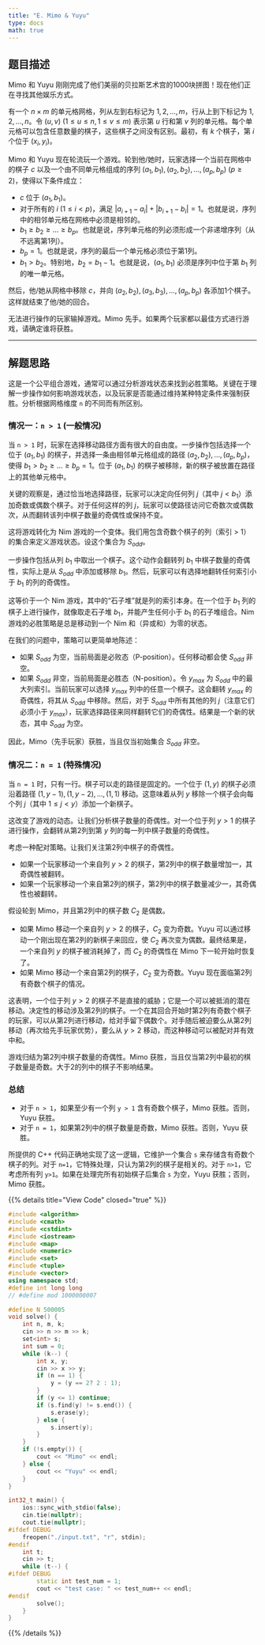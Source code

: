 ```yaml
---
title: "E. Mimo & Yuyu"
type: docs
math: true
---
```


## 题目描述

Mimo 和 Yuyu 刚刚完成了他们美丽的贝拉斯艺术宫的1000块拼图！现在他们正在寻找其他娱乐方式。

有一个 $n \times m$ 的单元格网格，列从左到右标记为 $1, 2, \dots, m$，行从上到下标记为 $1, 2, \dots, n$。令 $(u, v)$ ($1 \le u \le n, 1 \le v \le m$) 表示第 $u$ 行和第 $v$ 列的单元格。每个单元格可以包含任意数量的棋子，这些棋子之间没有区别。最初，有 $k$ 个棋子，第 $i$ 个位于 $(x_i, y_i)$。

Mimo 和 Yuyu 现在轮流玩一个游戏。轮到他/她时，玩家选择一个当前在网格中的棋子 $c$ 以及一个由不同单元格组成的序列 $(a_1, b_1), (a_2, b_2), \dots, (a_p, b_p)$ ($p \ge 2$)，使得以下条件成立：

*   $c$ 位于 $(a_1, b_1)$。
*   对于所有的 $i$ ($1 \le i < p$)，满足 $|a_{i+1} - a_i| + |b_{i+1} - b_i| = 1$。也就是说，序列中的相邻单元格在网格中必须是相邻的。
*   $b_1 \ge b_2 \ge \dots \ge b_p$。也就是说，序列单元格的列必须形成一个非递增序列（从不远离第1列）。
*   $b_p = 1$。也就是说，序列的最后一个单元格必须位于第1列。
*   $b_1 > b_2$。特别地，$b_2 = b_1 - 1$。也就是说，$(a_1, b_1)$ 必须是序列中位于第 $b_1$ 列的唯一单元格。

然后，他/她从网格中移除 $c$，并向 $(a_2, b_2), (a_3, b_3), \dots, (a_p, b_p)$ 各添加1个棋子。这样就结束了他/她的回合。

无法进行操作的玩家输掉游戏。Mimo 先手。如果两个玩家都以最佳方式进行游戏，请确定谁将获胜。

---

## 解题思路

这是一个公平组合游戏，通常可以通过分析游戏状态来找到必胜策略。关键在于理解一步操作如何影响游戏状态，以及玩家是否能通过维持某种特定条件来强制获胜。分析根据网格维度 `n` 的不同而有所区别。

### 情况一：`n > 1` (一般情况)

当 `n > 1` 时，玩家在选择移动路径方面有很大的自由度。一步操作包括选择一个位于 $(a_1, b_1)$ 的棋子，并选择一条由相邻单元格组成的路径 $(a_2, b_2), \dots, (a_p, b_p)$，使得 $b_1 > b_2 \ge \dots \ge b_p = 1$。位于 $(a_1, b_1)$ 的棋子被移除，新的棋子被放置在路径上的其他单元格中。

关键的观察是，通过恰当地选择路径，玩家可以决定向任何列 $j$（其中 $j < b_1$）添加奇数或偶数个棋子。对于任何这样的列 $j$，玩家可以使路径访问它奇数次或偶数次，从而翻转该列中棋子数量的奇偶性或保持不变。

这将游戏转化为 Nim 游戏的一个变体。我们用包含奇数个棋子的列（索引 > 1）的集合来定义游戏状态。设这个集合为 $S_{odd}$。

一步操作包括从列 $b_1$ 中取出一个棋子。这个动作会翻转列 $b_1$ 中棋子数量的奇偶性，实际上是从 $S_{odd}$ 中添加或移除 $b_1$。然后，玩家可以有选择地翻转任何索引小于 $b_1$ 的列的奇偶性。

这等价于一个 Nim 游戏，其中的“石子堆”就是列的索引本身。在一个位于 $b_1$ 列的棋子上进行操作，就像取走石子堆 $b_1$，并能产生任何小于 $b_1$ 的石子堆组合。Nim 游戏的必胜策略是总是移动到一个 Nim 和（异或和）为零的状态。

在我们的问题中，策略可以更简单地陈述：
- 如果 $S_{odd}$ 为空，当前局面是必败态（P-position）。任何移动都会使 $S_{odd}$ 非空。
- 如果 $S_{odd}$ 非空，当前局面是必胜态（N-position）。令 $y_{max}$ 为 $S_{odd}$ 中的最大列索引。当前玩家可以选择 $y_{max}$ 列中的任意一个棋子。这会翻转 $y_{max}$ 的奇偶性，将其从 $S_{odd}$ 中移除。然后，对于 $S_{odd}$ 中所有其他的列 $j$（注意它们必须小于 $y_{max}$），玩家选择路径来同样翻转它们的奇偶性。结果是一个新的状态，其中 $S_{odd}$ 为空。

因此，Mimo（先手玩家）获胜，当且仅当初始集合 $S_{odd}$ 非空。

### 情况二：`n = 1` (特殊情况)

当 `n = 1` 时，只有一行。棋子可以走的路径是固定的。一个位于 $(1, y)$ 的棋子必须沿着路径 $(1, y-1), (1, y-2), \dots, (1, 1)$ 移动。这意味着从列 $y$ 移除一个棋子会向每个列 $j$（其中 $1 \le j < y$）添加一个新棋子。

这改变了游戏的动态。让我们分析棋子数量的奇偶性。对一个位于列 $y > 1$ 的棋子进行操作，会翻转从第2列到第 $y$ 列的每一列中棋子数量的奇偶性。

考虑一种配对策略。让我们关注第2列中棋子的奇偶性。
- 如果一个玩家移动一个来自列 $y > 2$ 的棋子，第2列中的棋子数量增加一，其奇偶性被翻转。
- 如果一个玩家移动一个来自第2列的棋子，第2列中的棋子数量减少一，其奇偶性也被翻转。

假设轮到 Mimo，并且第2列中的棋子数 $C_2$ 是偶数。
- 如果 Mimo 移动一个来自列 $y > 2$ 的棋子，$C_2$ 变为奇数。Yuyu 可以通过移动一个刚出现在第2列的新棋子来回应，使 $C_2$ 再次变为偶数。最终结果是，一个来自列 $y$ 的棋子被消耗掉了，而 $C_2$ 的奇偶性在 Mimo 下一轮开始时恢复了。
- 如果 Mimo 移动一个来自第2列的棋子，$C_2$ 变为奇数。Yuyu 现在面临第2列有奇数个棋子的情况。

这表明，一个位于列 $y > 2$ 的棋子不是直接的威胁；它是一个可以被抵消的潜在移动。决定性的移动涉及第2列的棋子。一个在其回合开始时第2列有奇数个棋子的玩家，可以从第2列进行移动，给对手留下偶数个。对手随后被迫要么从第2列移动（再次给先手玩家优势），要么从 $y > 2$ 移动，而这种移动可以被配对并有效中和。

游戏归结为第2列中棋子数量的奇偶性。Mimo 获胜，当且仅当第2列中最初的棋子数量是奇数。大于2的列中的棋子不影响结果。

### 总结

- 对于 `n > 1`，如果至少有一个列 `y > 1` 含有奇数个棋子，Mimo 获胜。否则，Yuyu 获胜。
- 对于 `n = 1`，如果第2列中的棋子数量是奇数，Mimo 获胜。否则，Yuyu 获胜。

所提供的 C++ 代码正确地实现了这一逻辑，它维护一个集合 `s` 来存储含有奇数个棋子的列。对于 `n=1`，它特殊处理，只认为第2列的棋子是相关的。对于 `n>1`，它考虑所有列 `y>1`。如果在处理完所有初始棋子后集合 `s` 为空，Yuyu 获胜；否则，Mimo 获胜。

{{% details title="View Code" closed="true" %}}
```cpp
#include <algorithm>
#include <cmath>
#include <cstdint>
#include <iostream>
#include <map>
#include <numeric>
#include <set>
#include <tuple>
#include <vector>
using namespace std;
#define int long long
// #define mod 1000000007

#define N 500005
void solve() {
    int n, m, k;
    cin >> n >> m >> k;
    set<int> s;
    int sum = 0;
    while (k--) {
        int x, y;
        cin >> x >> y;
        if (n == 1) {
            y = (y == 2? 2 : 1);
        }
        if (y <= 1) continue;
        if (s.find(y) != s.end()) {
            s.erase(y);
        } else {
            s.insert(y);
        }
    }
    if (!s.empty()) {
        cout << "Mimo" << endl;
    } else {
        cout << "Yuyu" << endl;
    }
}

int32_t main() {
    ios::sync_with_stdio(false);
    cin.tie(nullptr);
    cout.tie(nullptr);
#ifdef DEBUG
    freopen("./input.txt", "r", stdin);
#endif
    int t;
    cin >> t;
    while (t--) {
#ifdef DEBUG
        static int test_num = 1;
        cout << "test case: " << test_num++ << endl;
#endif
        solve();
    }
}
```
{{% /details %}}

